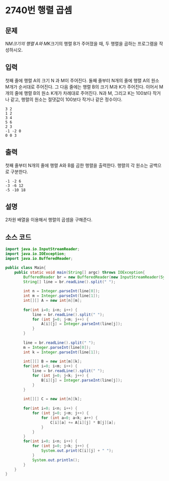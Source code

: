 # 2740번 행렬 곱셈

## 문제
N*M크기의 행렬 A와 M*K크기의 행렬 B가 주어졌을 때, 두 행렬을 곱하는 프로그램을 작성하시오.


## 입력
첫째 줄에 행렬 A의 크기 N 과 M이 주어진다. 둘째 줄부터 N개의 줄에 행렬 A의 원소 M개가 순서대로 주어진다. 그 다음 줄에는 행렬 B의 크기 M과 K가 주어진다. 이어서 M개의 줄에 행렬 B의 원소 K개가 차례대로 주어진다. N과 M, 그리고 K는 100보다 작거나 같고, 행렬의 원소는 절댓값이 100보다 작거나 같은 정수이다.
```
3 2
1 2
3 4
5 6
2 3
-1 -2 0
0 0 3
```
## 출력
첫째 줄부터 N개의 줄에 행렬 A와 B를 곱한 행렬을 출력한다. 행렬의 각 원소는 공백으로 구분한다.
```
-1 -2 6
-3 -6 12
-5 -10 18
```
## 설명
2차원 배열을 이용해서 행렬의 곱셈을 구해준다.

## 소스 코드
```java
import java.io.InputStreamReader;
import java.io.IOException;
import java.io.BufferedReader;

public class Main{
	public static void main(String[] argc) throws IOException{
		BufferedReader br = new BufferedReader(new InputStreamReader(System.in));
		String[] line = br.readLine().split(" ");
		
		int n = Integer.parseInt(line[0]);
		int m = Integer.parseInt(line[1]);
		int[][] A = new int[n][m];
		
		for(int i=0; i<n; i++) {
			line = br.readLine().split(" ");
			for (int j=0; j<m; j++) {
				A[i][j] = Integer.parseInt(line[j]);
			}
		}
		
		line = br.readLine().split(" ");
		m = Integer.parseInt(line[0]);
		int k = Integer.parseInt(line[1]);
		
		int[][] B = new int[m][k];
		for(int i=0; i<m; i++) {
			line = br.readLine().split(" ");
			for (int j=0; j<k; j++) {
				B[i][j] = Integer.parseInt(line[j]);
			}
		}
		
		int[][] C = new int[n][k];
		
		for(int i=0; i<n; i++) {
			for (int j=0; j<m; j++) {
				for (int a=0; a<k; a++) {
					C[i][a] += A[i][j] * B[j][a];	
				}
			}
		}
		for(int i=0; i<n; i++) {
			for (int j=0; j<k; j++) {
				System.out.print(C[i][j] + " ");
			}
			System.out.println();
		}	
	}
}
```
